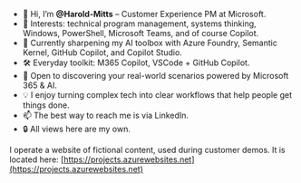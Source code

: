 - 👋 Hi, I’m **@Harold-Mitts** – Customer Experience PM at Microsoft.
- 👀 Interests: technical program management, systems thinking, Windows, PowerShell, Microsoft Teams, and of course Copilot.
- 🌱 Currently sharpening my AI toolbox with Azure Foundry, Semantic Kernel, GitHub Copilot, and Copilot Studio.
- 🛠️ Everyday toolkit: M365 Copilot, VSCode + GitHub Copilot.
- 🤝 Open to discovering your real-world scenarios powered by Microsoft 365 & AI.
- 💡 I enjoy turning complex tech into clear workflows that help people get things done.
- 📫 The best way to reach me is via LinkedIn.
- 🔒 All views here are my own.

I operate a website of fictional content, used during customer demos. It is located here: [https://projects.azurewebsites.net](https://projects.azurewebsites.net)
